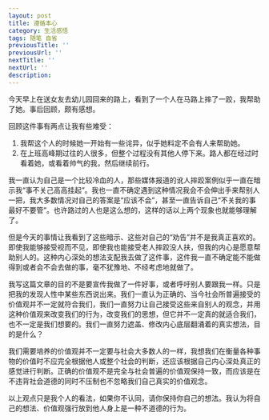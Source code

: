```yaml
---
layout: post
title: 遵循本心
category: 生活感悟
tags: 随笔 自省
previousTitle: ''
previousUrl: ''
nextTitle: ''
nextUrl: ''
description:
---
```


今天早上在送女友去幼儿园回来的路上，看到了一个人在马路上摔了一跤，我帮助了她。事后回顾，颇有感想。

<!--事情是这样的，我早上骑着电瓶车送女友到幼儿园去培训，我在从幼儿园回女友家的时候（此时是人们到城镇里上班的时间）看到前面的路口突然出现一辆面包车，此时我前边有个女的也是骑着电瓶车，看到此情形就立马捏了刹车。这段路前不久在施工灰尘比较多，为了减轻灰尘，已经有洒水的汽车把这段路浇湿了，因此路面比较滑。我在看到那个女人电瓶车的后轮在路面上扭了几下然后翻到在地，压在了女人身上。刚出现的面包也许没看到，走了。当时我距离现场有5到10米，看到那女的后轮摆动的时候我心想“这是要翻吗？刹车捏得太急了！”，一秒后真的就翻。我将电瓶车的刹车慢慢捏下，靠路边停了下来。连忙过去将压在她身上的电瓶车扶起来，看到这人似乎并没有受什么伤起来坐在了地上，我就把她的电瓶车推到路边，试着踩下边脚将电瓶车停靠在路边，但是边脚已经摔坏了，我只好将后面的支架蹬下来将电瓶车固定起来。我心想“她应该没受什么伤吧，能坐起来，没受什么伤就好”，本以为她已经站起来了，可在我帮他把电瓶车固定好以后回头时看到她还坐在那，看着她擦破皮的双手，可能是在检查自己哪里有没有受伤吧。我过去把她扶起来，将散落在地上的雨伞之类的物品捡起来放回到她的电瓶车上。看她没什么大碍，就让他试试电瓶车能不能跑，她拧了拧油门看到架起来的后轮还能转。我见她人和车没什么问题就对她说“那你休息一下，如果车走不了你就给家人打个电话，注意安全。”，她抬起头来很感激的对我说“好的，你快去上班吧！”。-->

回顾这件事有两点让我有些难受：

1. 我帮这个人的时候她一开始有一些诧异，似乎她料定不会有人来帮助她。
2. 在上班高峰期过往的人很多，但整个过程没有其他人停下来。路人都在经过时看着她，或看着帅气的我，然后继续前行。

我一直认为自己是一个比较冷血的人，那些媒体报道的讹人摔跤案例似乎一直在暗示我“事不关己高高挂起”。我也一直不确定遇到这种情况我会不会伸出手来帮别人一把，我大多数情况对自己的答案是“应该不会”，甚至一直告诉自己“不关我的事最好不要管”。也许路过的人也是这么想的，这样的话以上两个现象也就能够理解了。

但是今天的事情让我看到了这些暗示、这些对自己的“劝告”并不是我真正喜欢的。即使我能够接受视而不见，即使我也能接受老人摔跤没人扶，但我的内心是愿意帮助别人的。这种内心深处的想法支配我去做了这件事，这件我一直不确定能不能做得到或者会不会去做的事，毫不犹豫地、不经考虑地就做了。

我写这篇文章的目的不是要宣传我做了一件好事，或者呼吁别人要跟我一样。只是把我的发现人性中某些东西说出来。我们一直认为正确的、当今社会所普遍接受的价值观并不一定就符合我们，我们一直努力让自己接受这些来自别人的观念，并用这种价值观来改变我们的行为，改变我们的思想，但它并不一定真的就适合我们，也不一定是我们想要的。我们一直努力遮盖、修改内心底层翻涌着的真实想法，目的是什么？

我们需要培养的价值观并不一定要与社会大多数人的一样，我想我们在衡量各种事物的价值时不应完全根据他人或整个社会的判断，还应该根据自己内心深处真正的感觉进行判断。正确的价值观不是完全与社会普遍的价值观保持一致，而应该是在不违背社会道德的同时不压制也不忽略我们自己真实的价值观念。

以上观点只是我个人的看法，如果你不认同，请你保持你自己的想法。我认为将自己的想法、价值观强行放到他人身上是一种不道德的行为。

